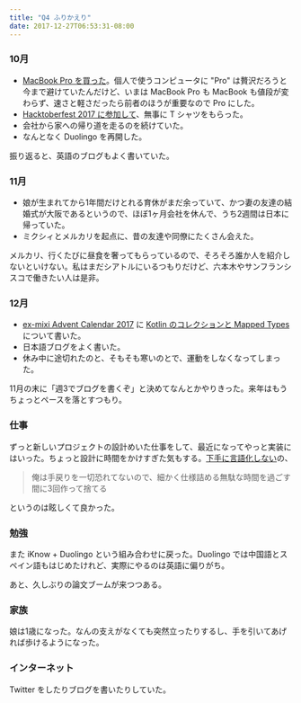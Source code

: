 ```yaml
---
title: "Q4 ふりかえり"
date: 2017-12-27T06:53:31-08:00
---
```


### 10月

* [MacBook Pro を買った][MBP]。個人で使うコンピュータに "Pro" は贅沢だろうと今まで避けていたんだけど、いまは MacBook Pro も MacBook も値段が変わらず、速さと軽さだったら前者のほうが重要なので Pro にした。
* [Hacktoberfest 2017 に参加して][HF]、無事に T シャツをもらった。
* 会社から家への帰り道を走るのを続けていた。
* なんとなく Duolingo を再開した。

振り返ると、英語のブログもよく書いていた。

### 11月

* 娘が生まれてから1年間だけとれる育休がまだ余っていて、かつ妻の友達の結婚式が大阪であるというので、ほぼ1ヶ月会社を休んで、うち2週間は日本に帰っていた。
* ミクシィとメルカリを起点に、昔の友達や同僚にたくさん会えた。

メルカリ、行くたびに昼食を奢ってもらっているので、そろそろ誰か人を紹介しないといけない。私はまだシアトルにいるつもりだけど、六本木やサンフランシスコで働きたい人は是非。

### 12月

* [ex-mixi Advent Calendar 2017][EXMIXI] に [Kotlin のコレクションと Mapped Types][KOTLIN] について書いた。
* 日本語ブログをよく書いた。
* 休み中に途切れたのと、そもそも寒いのとで、運動をしなくなってしまった。

11月の末に「週3でブログを書くぞ」と決めてなんとかやりきった。来年はもうちょっとペースを落とすつもり。

### 仕事

ずっと新しいプロジェクトの設計めいた仕事をして、最近になってやっと実装にはいった。ちょっと設計に時間をかけすぎた気もする。[下手に言語化しない][SHOKAI]の、

> 俺は手戻りを一切恐れてないので、細かく仕様詰める無駄な時間を過ごす間に3回作って捨てる

というのは眩しくて良かった。

### 勉強

また iKnow + Duolingo という組み合わせに戻った。Duolingo では中国語とスペイン語もはじめたけれど、実際にやるのは英語に偏りがち。

あと、久しぶりの論文ブームが来つつある。

### 家族

娘は1歳になった。なんの支えがなくても突然立ったりするし、手を引いてあげれば歩けるようになった。

### インターネット

Twitter をしたりブログを書いたりしていた。

[MBP]: https://blog.8-p.info/en/2017/10/06/macbook-pro/
[HF]: https://blog.8-p.info/en/2017/10/22/hacktoberfest/
[EXMIXI]: https://qiita.com/advent-calendar/2017/ex-mixi
[KOTLIN]: https://qiita.com/kzys/items/0950372c0a3cb2af5dcd
[SHOKAI]: https://scrapbox.io/shokai/%E4%B8%8B%E6%89%8B%E3%81%AB%E8%A8%80%E8%AA%9E%E5%8C%96%E3%81%97%E3%81%AA%E3%81%84

